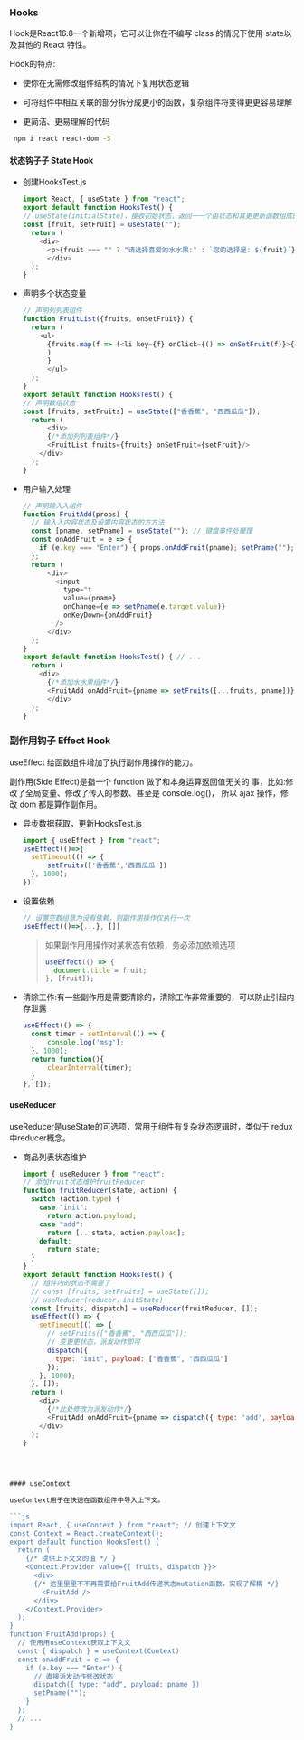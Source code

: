 ### Hooks

Hook是React16.8一个新增项，它可以让你在不编写 class 的情况下使用 state以及其他的 React 特性。

Hook的特点:

- 使你在⽆需修改组件结构的情况下复用状态逻辑

- 可将组件中相互关联的部分拆分成更小的函数，复杂组件将变得更更容易理解

- 更简洁、更易理解的代码

```bash
 npm i react react-dom -S
```

#### 状态钩⼦子 State Hook

- 创建HooksTest.js

  ```js
  import React, { useState } from "react";
  export default function HooksTest() {
  // useState(initialState)，接收初始状态，返回⼀一个由状态和其更更新函数组成的数组
  const [fruit, setFruit] = useState(""); 
    return (
      <div>
        <p>{fruit === "" ? "请选择喜爱的⽔水果:" : `您的选择是: ${fruit}`}</p>
  		</div>
  	); 
  }
  ```

  

- 声明多个状态变量

  ```js
  // 声明列列表组件
  function FruitList({fruits, onSetFruit}) {
    return ( 
      <ul>
    	{fruits.map(f => (<li key={f} onClick={() => onSetFruit(f)}>{f} </li>)
      	)
  		}
    	</ul>
    ); 
  }
  export default function HooksTest() {
  // 声明数组状态
  const [fruits, setFruits] = useState(["⾹香蕉", "⻄西⽠瓜"]); 
    return (
  		<div>
        {/*添加列列表组件*/}
        <FruitList fruits={fruits} onSetFruit={setFruit}/>
      </div>
  	);
  }
  ```

- 用户输⼊处理

  ```js
  // 声明输⼊入组件
  function FruitAdd(props) {
    // 输⼊入内容状态及设置内容状态的⽅方法
    const [pname, setPname] = useState(""); // 键盘事件处理理
    const onAddFruit = e => {
      if (e.key === "Enter") { props.onAddFruit(pname); setPname("");} 
    };
    return (
        <div>
          <input
            type="t
            value={pname}
            onChange={e => setPname(e.target.value)} 
            onKeyDown={onAddFruit}
          /> 
        </div>
    );
  }
  export default function HooksTest() { // ...
    return (
      <div>
        {/*添加⽔水果组件*/}
        <FruitAdd onAddFruit={pname => setFruits([...fruits, pname])} />
   		</div>
  	);
  }
  ```

### 副作用钩子 Effect Hook

useEffect 给函数组件增加了执行副作用操作的能力。

副作用(Side Effect)是指⼀个 function 做了和本身运算返回值⽆关的 事，⽐如:修改了全局变量、修改了传⼊的参数、甚⾄是 console.log()， 所以 ajax 操作，修改 dom 都是算作副作用。

- 异步数据获取，更新HooksTest.js

  ```js
  import { useEffect } from "react";
  useEffect(()=>{ 
    setTimeout(() => {
  		setFruits(['⾹香蕉','⻄西⽠瓜']) 
    }, 1000);
  })
  ```

- 设置依赖

  ```js
  // 设置空数组意为没有依赖，则副作⽤操作仅执行一次 
  useEffect(()=>{...}, [])
  ```

  >
  >
  >如果副作⽤用操作对某状态有依赖，务必添加依赖选项
  >
  >```js
  > useEffect(() => { 
  >   document.title = fruit;
  >}, [fruit]);
  >```

- 清除工作:有⼀些副作用是需要清除的，清除⼯作非常重要的，可以防止引起内存泄露

  ```js
  useEffect(() => {
  	const timer = setInterval(() => {
  		console.log('msg'); 
    }, 1000);
    return function(){
        clearInterval(timer);
  	}
  }, []);
  ```

  

#### useReducer

useReducer是useState的可选项，常⽤于组件有复杂状态逻辑时，类似于 redux中reducer概念。

- 商品列表状态维护

  ```js
  import { useReducer } from "react";
  // 添加fruit状态维护fruitReducer 
  function fruitReducer(state, action) {
    switch (action.type) {
      case "init":
        return action.payload; 
      case "add":
        return [...state, action.payload]; 
      default:
        return state;
    }
  }
  export default function HooksTest() {
    // 组件内的状态不需要了
    // const [fruits, setFruits] = useState([]);
    // useReducer(reducer，initState)
    const [fruits, dispatch] = useReducer(fruitReducer, []);
    useEffect(() => {
      setTimeout(() => {
        // setFruits(["⾹香蕉", "⻄西⽠瓜"]);
        // 变更更状态，派发动作即可
        dispatch({
          type: "init", payload: ["⾹香蕉", "⻄西⽠瓜"]
        });
      }, 1000);
    }, []);
    return (
      <div>
        {/*此处修改为派发动作*/}
        <FruitAdd onAddFruit={pname => dispatch({ type: 'add', payload: pname })} />
      </div>
    );
  }
  ```
```js
  
  

#### useContext

useContext⽤于在快速在函数组件中导入上下⽂。

​```js
import React, { useContext } from "react"; // 创建上下⽂文
const Context = React.createContext();
export default function HooksTest() { 
  return (
    {/* 提供上下⽂文的值 */ }
    <Context.Provider value={{ fruits, dispatch }}>
      <div>
      {/* 这⾥里里不不再需要给FruitAdd传递状态mutation函数，实现了解耦 */}
        <FruitAdd />
      </div>
    </Context.Provider>
  ); 
}
function FruitAdd(props) {
  // 使⽤用useContext获取上下⽂文
  const { dispatch } = useContext(Context)
  const onAddFruit = e => {
    if (e.key === "Enter") {
      // 直接派发动作修改状态
      dispatch({ type: "add", payload: pname }) 
      setPname("");
    }
  };
  // ...
}
```

